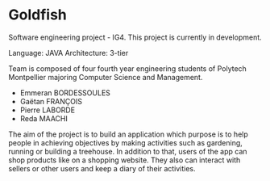 # Goldfish
Software engineering project - IG4.
This project is currently in development.

Language: JAVA
Architecture: 3-tier

Team is composed of four fourth year engineering students of Polytech Montpellier majoring Computer Science and Management.
  - Emmeran BORDESSOULES
  - Gaëtan FRANÇOIS
  - Pierre LABORDE
  - Reda MAACHI

The aim of the project is to build an application which purpose is to help people in achieving objectives by making activities such as gardening, running or building a treehouse.
In addition to that, users of the app can shop products like on a shopping website.
They also can interact with sellers or other users and keep a diary of their activities.

